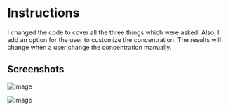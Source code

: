 # Instructions
I changed the code to cover all the three things which were asked. 
Also, I add an option for the user to customize the concentration. The results will change when a user change the concentration manually.

## Screenshots
![image](https://github.com/Nasibeh20/HW2/assets/143843088/a3a58239-44e4-49a0-9eb5-0b5772e6c1ac)

![image](https://github.com/Nasibeh20/HW2/assets/143843088/3c9529bd-edf8-46aa-b142-7994a2f40b4a)



